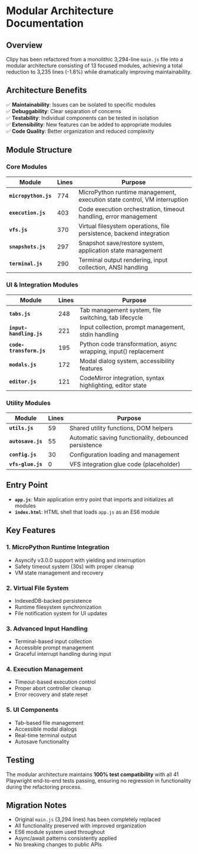 # Modular Architecture Documentation

## Overview

Clipy has been refactored from a monolithic 3,294-line `main.js` file into a modular architecture consisting of 13 focused modules, achieving a total reduction to 3,235 lines (-1.8%) while dramatically improving maintainability.

## Architecture Benefits

✅ **Maintainability**: Issues can be isolated to specific modules  
✅ **Debuggability**: Clear separation of concerns  
✅ **Testability**: Individual components can be tested in isolation  
✅ **Extensibility**: New features can be added to appropriate modules  
✅ **Code Quality**: Better organization and reduced complexity  

## Module Structure

### Core Modules

| Module | Lines | Purpose |
|--------|-------|---------|
| **`micropython.js`** | 774 | MicroPython runtime management, execution state control, VM interruption |
| **`execution.js`** | 403 | Code execution orchestration, timeout handling, error management |
| **`vfs.js`** | 370 | Virtual filesystem operations, file persistence, backend integration |
| **`snapshots.js`** | 297 | Snapshot save/restore system, application state management |
| **`terminal.js`** | 290 | Terminal output rendering, input collection, ANSI handling |

### UI & Integration Modules

| Module | Lines | Purpose |
|--------|-------|---------|
| **`tabs.js`** | 248 | Tab management system, file switching, tab lifecycle |
| **`input-handling.js`** | 221 | Input collection, prompt management, stdin handling |
| **`code-transform.js`** | 195 | Python code transformation, async wrapping, input() replacement |
| **`modals.js`** | 172 | Modal dialog system, accessibility features |
| **`editor.js`** | 121 | CodeMirror integration, syntax highlighting, editor state |

### Utility Modules

| Module | Lines | Purpose |
|--------|-------|---------|
| **`utils.js`** | 59 | Shared utility functions, DOM helpers |
| **`autosave.js`** | 55 | Automatic saving functionality, debounced persistence |
| **`config.js`** | 30 | Configuration loading and management |
| **`vfs-glue.js`** | 0 | VFS integration glue code (placeholder) |

## Entry Point

- **`app.js`**: Main application entry point that imports and initializes all modules
- **`index.html`**: HTML shell that loads `app.js` as an ES6 module

## Key Features

### 1. MicroPython Runtime Integration
- Asyncify v3.0.0 support with yielding and interruption
- Safety timeout system (30s) with proper cleanup
- VM state management and recovery

### 2. Virtual File System
- IndexedDB-backed persistence
- Runtime filesystem synchronization
- File notification system for UI updates

### 3. Advanced Input Handling
- Terminal-based input collection
- Accessible prompt management
- Graceful interrupt handling during input

### 4. Execution Management
- Timeout-based execution control
- Proper abort controller cleanup
- Error recovery and state reset

### 5. UI Components
- Tab-based file management
- Accessible modal dialogs
- Real-time terminal output
- Autosave functionality

## Testing

The modular architecture maintains **100% test compatibility** with all 41 Playwright end-to-end tests passing, ensuring no regression in functionality during the refactoring process.

## Migration Notes

- Original `main.js` (3,294 lines) has been completely replaced
- All functionality preserved with improved organization
- ES6 module system used throughout
- Async/await patterns consistently applied
- No breaking changes to public APIs
